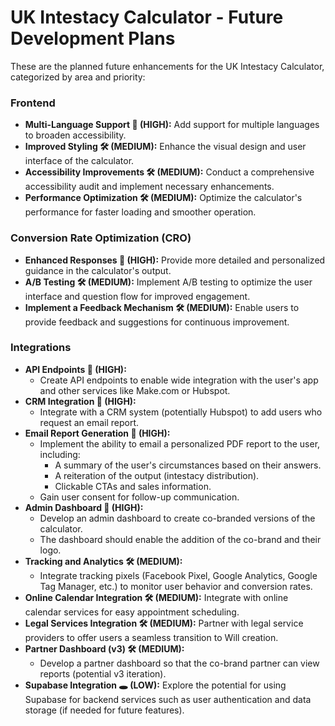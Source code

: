 # UK Intestacy Calculator - Future Development Plans

These are the planned future enhancements for the UK Intestacy Calculator, categorized by area and priority:

### Frontend

- **Multi-Language Support 🚀 (HIGH):** Add support for multiple languages to broaden accessibility.
- **Improved Styling 🛠️ (MEDIUM):** Enhance the visual design and user interface of the calculator.
- **Accessibility Improvements 🛠️ (MEDIUM):** Conduct a comprehensive accessibility audit and implement necessary enhancements.
- **Performance Optimization 🛠️ (MEDIUM):** Optimize the calculator's performance for faster loading and smoother operation.

### Conversion Rate Optimization (CRO)

- **Enhanced Responses 🚀 (HIGH):** Provide more detailed and personalized guidance in the calculator's output.
- **A/B Testing 🛠️ (MEDIUM):** Implement A/B testing to optimize the user interface and question flow for improved engagement.
- **Implement a Feedback Mechanism 🛠️ (MEDIUM):** Enable users to provide feedback and suggestions for continuous improvement.

### Integrations

- **API Endpoints 🚀 (HIGH):**
    - Create API endpoints to enable wide integration with the user's app and other services like Make.com or Hubspot.
- **CRM Integration 🚀 (HIGH):**
    - Integrate with a CRM system (potentially Hubspot) to add users who request an email report.
- **Email Report Generation 🚀 (HIGH):**
    - Implement the ability to email a personalized PDF report to the user, including:
        - A summary of the user's circumstances based on their answers.
        - A reiteration of the output (intestacy distribution).
        - Clickable CTAs and sales information.
    - Gain user consent for follow-up communication.
- **Admin Dashboard 🚀 (HIGH):**
    - Develop an admin dashboard to create co-branded versions of the calculator.
    - The dashboard should enable the addition of the co-brand and their logo.
- **Tracking and Analytics 🛠️ (MEDIUM):**
    - Integrate tracking pixels (Facebook Pixel, Google Analytics, Google Tag Manager, etc.) to monitor user behavior and conversion rates.
- **Online Calendar Integration 🛠️ (MEDIUM):** Integrate with online calendar services for easy appointment scheduling.
- **Legal Services Integration 🛠️ (MEDIUM):** Partner with legal service providers to offer users a seamless transition to Will creation.
- **Partner Dashboard (v3) 🛠️ (MEDIUM):**
    - Develop a partner dashboard so that the co-brand partner can view reports (potential v3 iteration).
- **Supabase Integration 🕳️ (LOW):** Explore the potential for using Supabase for backend services such as user authentication and data storage (if needed for future features).